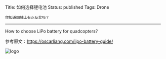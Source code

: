 Title: 如何选择锂电池
Status: published
Tags: Drone

    你知道四轴上有正反桨吗？

------
How to choose LiPo battery for quadcopters?

参考原文：https://oscarliang.com/lipo-battery-guide/

![logo]({filename}images/logo/logo.jpg)